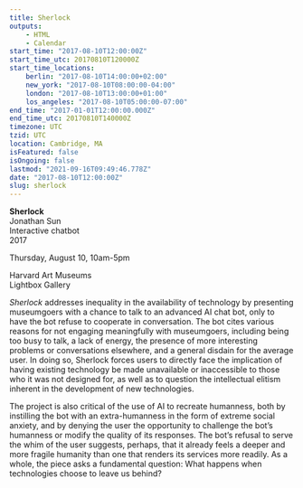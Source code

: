 ```yaml
---
title: Sherlock
outputs:
    - HTML
    - Calendar
start_time: "2017-08-10T12:00:00Z"
start_time_utc: 20170810T120000Z
start_time_locations:
    berlin: "2017-08-10T14:00:00+02:00"
    new_york: "2017-08-10T08:00:00-04:00"
    london: "2017-08-10T13:00:00+01:00"
    los_angeles: "2017-08-10T05:00:00-07:00"
end_time: "2017-01-01T12:00:00.000Z"
end_time_utc: 20170810T140000Z
timezone: UTC
tzid: UTC
location: Cambridge, MA
isFeatured: false
isOngoing: false
lastmod: "2021-09-16T09:49:46.778Z"
date: "2017-08-10T12:00:00Z"
slug: sherlock
---
```

**Sherlock**
<br />Jonathan Sun
<br />Interactive chatbot
<br />2017

Thursday, August 10, 10am-5pm

Harvard Art Museums
<br />Lightbox Gallery

<em>Sherlock</em> addresses inequality in the availability of technology by presenting museumgoers with a chance to talk to an advanced AI chat bot, only to have the bot refuse to cooperate in conversation. The bot cites various reasons for not engaging meaningfully with museumgoers, including being too busy to talk, a lack of energy, the presence of more interesting problems or conversations elsewhere, and a general disdain for the average user. In doing so, Sherlock forces users to directly face the implication of having existing technology be made unavailable or inaccessible to those who it was not designed for, as well as to question the intellectual elitism inherent in the development of new technologies. 

The project is also critical of the use of AI to recreate humanness, both by instilling the bot with an extra-humanness in the form of extreme social anxiety, and by denying the user the opportunity to challenge the bot’s humanness or modify the quality of its responses. The bot’s refusal to serve the whim of the user suggests, perhaps, that it already feels a deeper and more fragile humanity than one that renders its services more readily. As a whole, the piece asks a fundamental question: What happens when technologies choose to leave us behind?